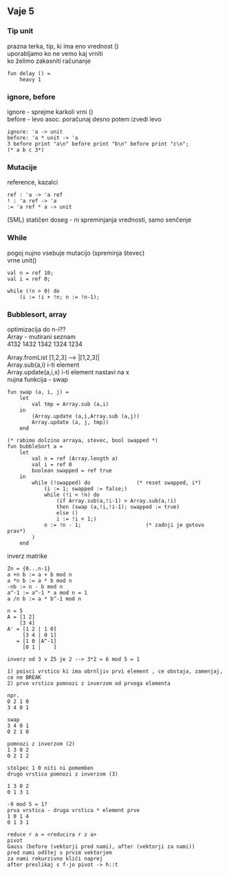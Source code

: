 ## Vaje 5

### Tip unit

prazna terka, tip, ki ima eno vrednost ()  
uporabljamo ko ne vemo kaj vrniti  
ko želimo zakasniti računanje

```
fun delay () =
    heavy 1
```

### ignore, before
ignore - sprejme karkoli vrni ()  
before - levo asoc. poračunaj desno potem izvedi levo
```
ignore: 'a -> unit
before: 'a * unit -> 'a
3 before print "a\n" before print "b\n" before print "c\n";
(* a b c 3*)
```
### Mutacije

reference, kazalci
```
ref : 'a -> 'a ref
! : 'a ref -> 'a
:= 'a ref * a -> unit
```
(SML) statičen doseg - ni spreminjanja vrednosti, samo senčenje

### While
pogoj nujno vsebuje mutacijo (spreminja števec)  
vrne unit()
```
val n = ref 10;
val i = ref 0;

while (!n > 0) do
    (i := !i + !n; n := !n-1);
```
### Bubblesort, array
 optimizacija do n-i??  
Array - mutirani seznam  
4132
1432
1342
1324
1234

Array.fromList [1,2,3]   --> |[1,2,3]|  
Array.sub(a,i)  i-ti element  
Array.update(a,i,x)  i-ti element nastavi na x   
nujna funkcija - swap 

```
fun swap (a, i, j) =
    let
        val tmp = Array.sub (a,i)
    in
        (Array.update (a,i,Array.sub (a,j))
        Array.update (a, j, tmp))
    end

(* rabimo dolzino arraya, stevec, bool swapped *)
fun bubbleSort a =
    let
        val n = ref (Array.length a)
        val i = ref 0
        boolean swapped = ref true
    in
        while (!swapped) do               (* reset swapped, i*)
            (i := 1; swapped := false;)
            while (!i < !n) do 
                (if Array.sub(a,!i-1) > Array.sub(a,!i)
                then (swap (a,!i,!i-1); swapped := true)
                else ()
                i := !i + 1;)
            n := !n - 1;                     (* zadnji je gotovo prav*)
        )
    end
```

inverz matrike
```  
Zn = {0...n-1}  
a +n b := a + b mod n  
a *n b := a * b mod n  
-nb := n - b mod n  
a^-1 := a^-1 * a mod n = 1  
a /n b := a * b^-1 mod n

n = 5
A = [1 2]  
    [3 4]  
A' = [1 2 | 1 0]  
     [3 4 | 0 1]
   = [1 0 |A^-1]
     [0 1 |    ]

inverz od 3 v Z5 je 2 --> 3*2 = 6 mod 5 = 1

1) poisci vrstico ki ima obrnljiv prvi element , ce obstaja, zamenjaj, ce ne BREAK
2) prvo vrstico pomnozi z inverzom od prvega elementa

npr.
0 2 1 0
3 4 0 1

swap
3 4 0 1
0 2 1 0

pomnozi z inverzom (2)
1 3 0 2
0 2 1 2

stolpec 1 0 niti ni pomemben
drugo vrstico pomnozi z inverzom (3)

1 3 0 2
0 1 3 1

-9 mod 5 = 1?
prva vrstica - druga vrstica * element prve
1 0 1 4
0 1 3 1

reduce r a = <reducira r z a>
pivot 
Gauss (before (vektorji pred nami), after (vektorji za nami))
pred nami odštej s prvim vektorjem
za nami rekurzivno kliči naprej
after preslikaj s f-jo pivot -> h::t


```